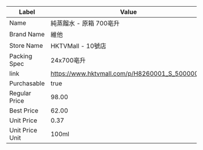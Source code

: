 | Label           | Value                                          |
| --------------- | ---------------------------------------------- |
| Name            | 純蒸餾水 - 原箱 700亳升                                |
| Brand Name      | 維他                                             |
| Store Name      | HKTVMall - 10號店                                |
| Packing Spec    | 24x700亳升                                       |
| link            | https://www.hktvmall.com/p/H8260001_S_50000035 |
| Purchasable     | true                                           |
| Regular Price   | 98.00                                          |
| Best Price      | 62.00                                          |
| Unit Price      | 0.37                                           |
| Unit Price Unit | 100ml                                          |
